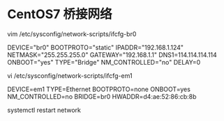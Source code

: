 # CentOS7 桥接网络

vim /etc/sysconfig/network-scripts/ifcfg-br0

DEVICE="br0"
BOOTPROTO="static"
IPADDR="192.168.1.124"
NETMASK="255.255.255.0"
GATEWAY="192.168.1.1"
DNS1=114.114.114.114
ONBOOT="yes"
TYPE="Bridge"
NM_CONTROLLED="no"
DELAY=0

vi /etc/sysconfig/network-scripts/ifcfg-em1

DEVICE=em1
TYPE=Ethernet
BOOTPROTO=none
ONBOOT=yes
NM_CONTROLLED=no
BRIDGE=br0
HWADDR=d4:ae:52:86:cb:8b


systemctl restart network
